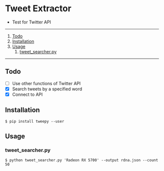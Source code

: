 # Tweet Extractor

- Test for Twitter API

---

1. [Todo](#todo)
1. [Installation](#installation)
1. [Usage](#usage)
   1. [tweet_searcher.py](#tweet_searcherpy)

---

## Todo

- [ ] Use other functions of Twitter API
- [x] Search tweets by a specified word
- [x] Connect to API

## Installation

`$ pip install tweepy --user`

## Usage

### tweet_searcher.py

`$ python tweet_searcher.py 'Radeon RX 5700' --output rdna.json --count 50`
